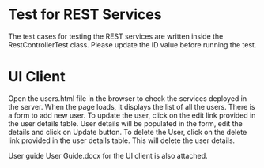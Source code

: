 # Test for REST Services

The test cases for testing the REST services are written inside the RestControllerTest class.
Please update the ID value before running the test.

# UI Client
Open the users.html file in the browser to check the services deployed in the server.
When the page loads, it displays the list of all the users.
There is a form to add new user.
To update the user, click on the edit link provided in the user details table. User details will be populated in the form, 
edit the details and click on Update button.
To delete the User, click on the delete link provided in the user details table. This will delete the user details.

User guide User Guide.docx for the UI client is also attached.


 


